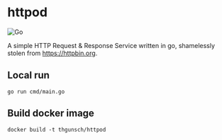 # httpod

![Go](https://github.com/tgunsch/httpod/workflows/Go/badge.svg)

A simple HTTP Request & Response Service written in go, shamelessly stolen from https://httpbin.org.

## Local run

```shell
go run cmd/main.go
```

## Build docker image

```shell
docker build -t thgunsch/httpod
```